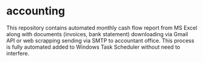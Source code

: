 # accounting
This repository contains automated monthly cash flow report from MS Excel along with documents (invoices, bank statement) 
downloading via Gmail API or web scrapping sending via SMTP to accountant office.
This process is fully automated added to Windows Task Scheduler without need to interfere.

